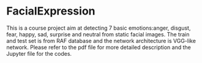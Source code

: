 # FacialExpression
This is a course project aim at detecting 7 basic emotions:anger, disgust, fear, happy, sad, surprise and neutral  from static facial images. The train and test set is from RAF database and the network architecture is VGG-like network. Please refer to the pdf file for more detailed description and the Jupyter file for the codes. 
